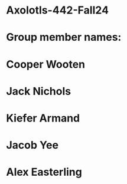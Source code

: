 # Axolotls-442-Fall24
# Group member names:
# Cooper Wooten
# Jack Nichols
# Kiefer Armand
# Jacob Yee
# Alex Easterling
